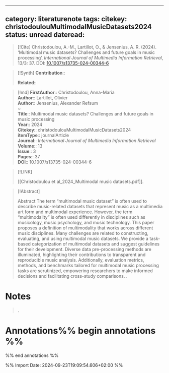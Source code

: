 
---
category: literaturenote
tags: 
citekey: christodoulouMultimodalMusicDatasets2024
status: unread
dateread:
---

> [!Cite]
> Christodoulou, A.-M., Lartillot, O., & Jensenius, A. R. (2024). ‘Multimodal music datasets? Challenges and future goals in music processing’, _International Journal of Multimedia Information Retrieval_, 13/3: 37. DOI: [10.1007/s13735-024-00344-6](https://doi.org/10.1007/s13735-024-00344-6)

>[!Synth]
>**Contribution**:: 
>
>**Related**:: 
>

>[!md]
> **FirstAuthor**:: Christodoulou, Anna-Maria  
> **Author**:: Lartillot, Olivier  
> **Author**:: Jensenius, Alexander Refsum  
~    
> **Title**:: Multimodal music datasets? Challenges and future goals in music processing  
> **Year**:: 2024   
> **Citekey**:: christodoulouMultimodalMusicDatasets2024  
> **itemType**:: journalArticle  
> **Journal**:: *International Journal of Multimedia Information Retrieval*  
> **Volume**:: 13  
> **Issue**:: 3   
> **Pages**:: 37  
> **DOI**:: 10.1007/s13735-024-00344-6    

> [!LINK] 
>
> [[Christodoulou et al_2024_Multimodal music datasets.pdf]].

> [!Abstract]
>
> Abstract
            The term “multimodal music dataset” is often used to describe music-related datasets that represent music as a multimedia art form and multimodal experience. However, the term “multimodality” is often used differently in disciplines such as musicology, music psychology, and music technology. This paper proposes a definition of multimodality that works across different music disciplines. Many challenges are related to constructing, evaluating, and using multimodal music datasets. We provide a task-based categorization of multimodal datasets and suggest guidelines for their development. Diverse data pre-processing methods are illuminated, highlighting their contributions to transparent and reproducible music analysis. Additionally, evaluation metrics, methods, and benchmarks tailored for multimodal music processing tasks are scrutinized, empowering researchers to make informed decisions and facilitating cross-study comparisons.
>.
> 
# Notes
>.


# Annotations%% begin annotations %%


%% end annotations %%

%% Import Date: 2024-09-23T19:09:54.606+02:00 %%
